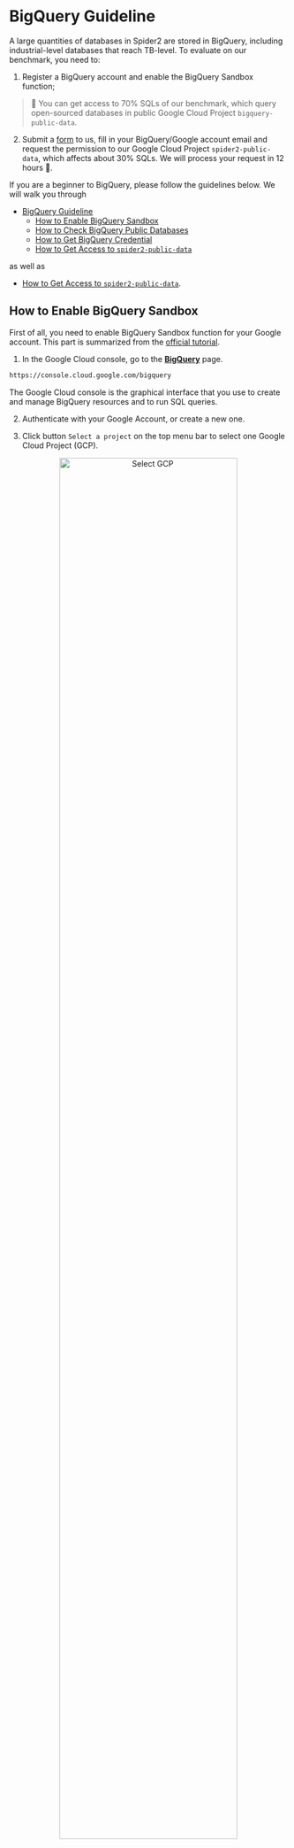 # BigQuery Guideline

A large quantities of databases in Spider2 are stored in BigQuery, including industrial-level databases that reach TB-level. To evaluate on our benchmark, you need to:

1. Register a BigQuery account and enable the BigQuery Sandbox function;
> 🌹 You can get access to 70% SQLs of our benchmark, which query open-sourced databases in public Google Cloud Project `bigquery-public-data`.

2. Submit a [form](https://docs.google.com/forms/d/e/1FAIpQLSdrsJX-oDZDL0McIaF-0uypLeO2pYW4SX-qDeNSd88iYR_3Gg/viewform) to us, fill in your BigQuery/Google account email and request the permission to our Google Cloud Project `spider2-public-data`, which affects about 30% SQLs. We will process your request in 12 hours 💪.

If you are a beginner to BigQuery, please follow the guidelines below. We will walk you through

- [BigQuery Guideline](#bigquery-guideline)
  - [How to Enable BigQuery Sandbox](#how-to-enable-bigquery-sandbox)
  - [How to Check BigQuery Public Databases](#how-to-check-bigquery-public-databases)
  - [How to Get BigQuery Credential](#how-to-get-bigquery-credential)
  - [How to Get Access to `spider2-public-data`](#how-to-get-access-to-spider2-public-data)

as well as

- [How to Get Access to `spider2-public-data`](#how-to-get-access-to-spider2-public-data).


## How to Enable BigQuery Sandbox

First of all, you need to enable BigQuery Sandbox function for your Google account. This part is summarized from the [official tutorial](https://cloud.google.com/bigquery/docs/sandbox).

1. In the Google Cloud console, go to the [**BigQuery**](https://console.cloud.google.com/bigquery
) page.

```txt
https://console.cloud.google.com/bigquery
```

The Google Cloud console is the graphical interface that you use to create and manage BigQuery resources and to run SQL queries.

2. Authenticate with your Google Account, or create a new one.

3. Click button `Select a project` on the top menu bar to select one Google Cloud Project (GCP).

<p align="center">
  <img src="bigquery-select-gcp.png" alt="Select GCP" style="width: 80%; display: block; margin: 0 auto;" />
</p>

4. [Optional] If you do not have a GCP currently, create a new one. On the **New Project** page, do the following:
a. For **Project name**, enter a name for your project.
b. For **Organization**, keep the default `No organization` if you are not part of one.
c. Click **Create**. You are redirected back to the BigQuery page in the Google Cloud console.

<p align="center">
  <img src="bigquery-create-gcp.png" alt="Create GCP" style="width: 60%; display: block; margin: 0 auto;" />
</p>

5. Then, you have successfully created a new GCP and enable the BigQuery Sandbox function.

<p align="center">
  <img src="bigquery-welcome.png" alt="Welcome" style="width: 80%; display: block; margin: 0 auto;" />
</p>


## How to Check BigQuery Public Databases

About 70% of SQLs in Spider2 are contained in bigquery public projects, which contains a large quantities of freely accessed databases, e.g., `bigquery-public-data.new_york`. To view the schema/content of these open-sourced databases and run trial SQLs on them, you can **star** the `bigquery-public-data` on your left panel (based on [official tutorial](https://cloud.google.com/bigquery/docs/bigquery-web-ui#:~:text=Star%20a%20project,-You%20can%20star&text=If%20you%20have%20access%20to,that%20you%20want%20to%20star.)). Concretely,

1. In the **Explorer** pane, click the button `➕ ADD`.

2. Next, in the pop-up right dialog, click the row `🔍 Star a project by name`.

<p align="center">
  <img src="bigquery-star-gcp.png" alt="Star a GCP" style="width: 80%; display: block; margin: 0 auto;" />
</p>

3. Type in `bigquery-public-data` in the small pop-up dialog.

4. Then, you are able to view the database schema or run sample SQLs to query the database in project `bigquery-public-data`.

<p align="center">
  <img src="bigquery-view-schema.png" alt="View Schema" style="width: 48%; display: inline-block; margin: 0;" />
  <img src="bigquery-run-query.png" alt="Run Query" style="width: 48%; display: inline-block; margin: 0;" />
</p>


## How to Get BigQuery Credential

If you want to access `bigquery-public-data` in a more elegant way, that is _using programming, API or command line interface (CLI)_, you need to set up the BigQuery credential. Typically, there are three different credential types, and we suggest using `Service Account`. Here is a step-by-step tutorial on how to get service account credentials based on [official link](https://developers.google.com/workspace/guides/create-credentials):

1. Go to [Service Account](https://console.cloud.google.com/iam-admin/serviceaccounts) page in the Google Cloud console (select the GCP previously created that you want to access through the credentials).

```txt
https://console.cloud.google.com/iam-admin/serviceaccounts
```

2. Click the button `➕ CREATE SERVICE ACCOUNT` on the top menu bar.


3. Fill in the service account details, then click the button `CREATE AND CONTINUE`.

> 🔥 You can type any service account name, the globally unique service account ID will be automatically generated.

4. Click the button `CONTINUE`, just skipping this step and use the default role `Owner`.

5. Click the button `DONE`, just leaving the two input boxes empty.

<p align="center">
  <img src="bigquery-service-account.png" alt="Enter Name" style="width: 32%; display: inline-block; margin: 0;" />
  <img src="bigquery-role.png" alt="Choose Role" style="width: 32%; display: inline-block; margin: 0;" />
  <img src="bigquery-done.png" alt="Done" style="width: 32%; display: inline-block; margin: 0;" />
</p>

6. Next, you will come back to the service account page. Click the three vertical dots icon `⋮` in the same row of your created service account and choose option `Manage keys`.

7. In the new page, click the button `ADD KEY`, use the default `JSON` format, and click `CREATE`. The key file (which is named as `{your_service_account}-xxxx.json`) will be automatically downloaded.

<p align="center">
  <img src="bigquery-manage-key.png" alt="Manage Key" style="width: 48%; display: inline-block; margin: 0;" />
  <img src="bigquery-add-key.png" alt="Add Key" style="width: 48%; display: inline-block; margin: 0;" />
</p>

8. Now, you can access your GCP using the downloaded service account credentials (`.json` file). For example, with [Python libraries](https://cloud.google.com/bigquery/docs/reference/libraries#client-libraries-install-python):

> Firstly, please install necessary libraries: `pip install --upgrade google-cloud-bigquery google-api-core`.

```python
from google.oauth2 import service_account
from google.cloud import bigquery

credential_path = 'service_account.json' # path/to/your/keyfile.json
credentials = service_account.Credentials.from_service_account_file(credential_path)
client = bigquery.Client(credentials=credentials)

# alternatively, you can also set the credential path via environment vairable
# import os
# os.environ['GOOGLE_APPLICATION_CREDENTIALS'] = "/path/to/keyfile.json"
# client = bigquery.Client()

# Perform a sample query.
sql_query = 'SELECT name FROM `bigquery-public-data.usa_names.usa_1910_2013` WHERE state = "TX" LIMIT 10'
query_job = client.query(sql_query)  # API request
rows = query_job.result()  # Waits for query to finish

for row in rows:
    print(row.name)
```

## How to Get Access to `spider2-public-data`

The Sandbox function of BigQuery restricts the consumption/quota of free users when querying databases. On account of the large volume of some DBs in `bigquery-public-data`, we create a public project `spider2-public-data` to decrease the data size of these DBs and resolve the quota limit problem when executing some SQLs (about 30%) in our benchmark. 
`spider2-public-data` also contains other complex databases we collected from other Internet resources.

To enable successful execution and evaluation on these 30% SQLs which querying `spider2-public-data`, please fill in this [form](https://docs.google.com/forms/d/e/1FAIpQLSdrsJX-oDZDL0McIaF-0uypLeO2pYW4SX-qDeNSd88iYR_3Gg/viewform), and we will grant you permanent access within 12 hours.

> You only need to fill in the Bigquery account email.